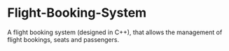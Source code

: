 # Flight-Booking-System
A flight booking system (designed in C++), that allows the management of flight bookings, seats and passengers.
